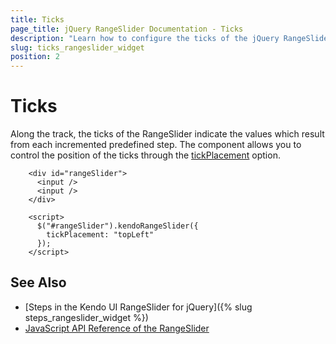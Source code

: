 ```yaml
---
title: Ticks
page_title: jQuery RangeSlider Documentation - Ticks
description: "Learn how to configure the ticks of the jQuery RangeSlider by Kendo UI."
slug: ticks_rangeslider_widget
position: 2
---
```


# Ticks

Along the track, the ticks of the RangeSlider indicate the values which result from each incremented predefined step. The component allows you to control the position of the ticks through the [tickPlacement](/api/javascript/ui/rangeslider/configuration/tickplacement) option. 

```dojo
    <div id="rangeSlider">
      <input />
      <input />
    </div>

    <script>
      $("#rangeSlider").kendoRangeSlider({
      	tickPlacement: "topLeft"
      });      
    </script> 
```

## See Also 

* [Steps in the Kendo UI RangeSlider for jQuery]({% slug steps_rangeslider_widget %})
* [JavaScript API Reference of the RangeSlider](/api/javascript/ui/rangeslider)
